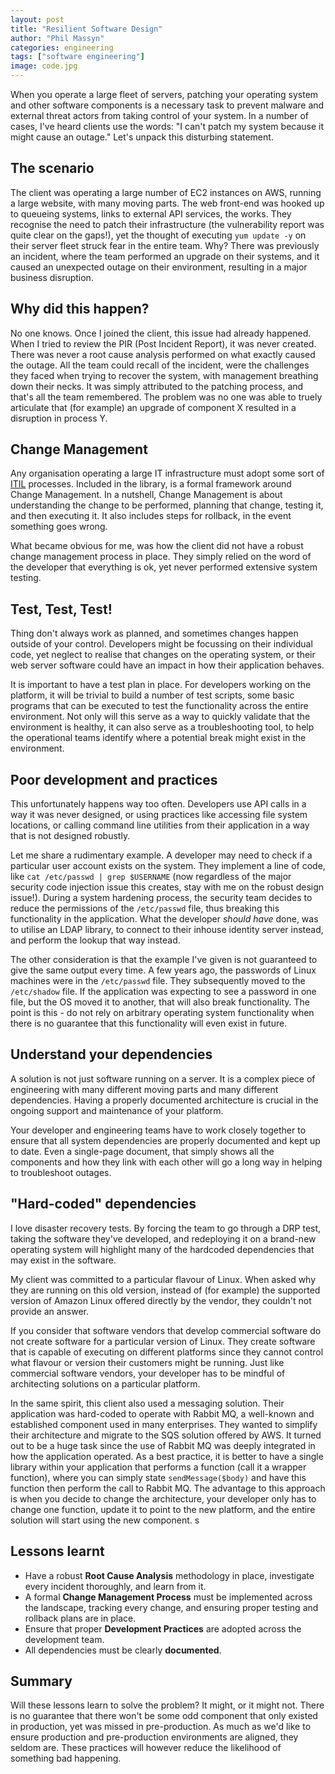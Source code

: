 ```yaml
---
layout: post
title: "Resilient Software Design"
author: "Phil Massyn"
categories: engineering
tags: ["software engineering"]
image: code.jpg
---
```


When you operate a large fleet of servers, patching your operating system and other software components is a necessary task to prevent malware and external threat actors from taking control of your system.  In a number of cases, I've heard clients use the words: "I can't patch my system because it might cause an outage."  Let's unpack this disturbing statement.

## The scenario

The client was operating a large number of EC2 instances on AWS, running a large website, with many moving parts.  The web front-end was hooked up to queueing systems, links to external API services, the works.  They recognise the need to patch their infrastructure (the vulnerability report was quite clear on the gaps!), yet the thought of executing `yum update -y` on their server fleet struck fear in the entire team.  Why?  There was previously an incident, where the team performed an upgrade on their systems, and it caused an unexpected outage on their environment, resulting in a major business disruption.

## Why did this happen?

No one knows.  Once I joined the client, this issue had already happened.  When I tried to review the PIR (Post Incident Report), it was never created. There was never a root cause analysis performed on what exactly caused the outage.  All the team could recall of the incident, were the challenges they faced when trying to recover the system, with management breathing down their necks.  It was simply attributed to the patching process, and that's all the team remembered.  The problem was no one was able to truely articulate that (for example) an upgrade of component X resulted in a disruption in process Y.

## Change Management

Any organisation operating a large IT infrastructure must adopt some sort of [ITIL](https://en.wikipedia.org/wiki/ITIL) processes.  Included in the library, is a formal framework around Change Management.  In a nutshell, Change Management is about understanding the change to be performed, planning that change, testing it, and then executing it.  It also includes steps for rollback, in the event something goes wrong.

What became obvious for me, was how the client did not have a robust change management process in place.  They simply relied on the word of the developer that everything is ok, yet never performed extensive system testing.

## Test, Test, Test!

Thing don't always work as planned, and sometimes changes happen outside of your control.  Developers might be focussing on their individual code, yet neglect to realise that changes on the operating system, or their web server software could have an impact in how their application behaves.

It is important to have a test plan in place.  For developers working on the platform, it will be trivial to build a number of test scripts, some basic programs that can be executed to test the functionality across the entire environment.  Not only will this serve as a way to quickly validate that the environment is healthy, it can also serve as a troubleshooting tool, to help the operational teams identify where a potential break might exist in the environment.

## Poor development and practices

This unfortunately happens way too often.  Developers use API calls in a way it was never designed, or using practices like accessing file system locations, or calling command line utilities from their application in a way that is not designed robustly.

Let me share a rudimentary example.  A developer may need to check if a particular user account exists on the system.  They implement a line of code, like `cat /etc/passwd | grep $USERNAME` (now regardless of the major security code injection issue this creates, stay with me on the robust design issue!).  During a system hardening process, the security team decides to reduce the permissions of the `/etc/passwd` file, thus breaking this functionality in the application.  What the developer _should have_ done, was to utilise an LDAP library, to connect to their inhouse identity server instead, and perform the lookup that way instead.

The other consideration is that the example I've given is not guaranteed to give the same output every time. A few years ago, the passwords of Linux machines were in the `/etc/passwd` file. They subsequently moved to the `/etc/shadow` file.  If the application was expecting to see a password in one file, but the OS moved it to another, that will also break functionality.  The point is this - do not rely on arbitrary operating system functionality when there is no guarantee that this functionality will even exist in future.

## Understand your dependencies

A solution is not just software running on a server.  It is a complex piece of engineering with many different moving parts and many different dependencies.  Having a properly documented architecture is crucial in the ongoing support and maintenance of your platform.

Your developer and engineering teams have to work closely together to ensure that all system dependencies are properly documented and kept up to date.  Even a single-page document, that simply shows all the components and how they link with each other will go a long way in helping to troubleshoot outages.

## "Hard-coded" dependencies

I love disaster recovery tests.  By forcing the team to go through a DRP test, taking the software they've developed, and redeploying it on a brand-new operating system will highlight many of the hardcoded dependencies that may exist in the software.

My client was committed to a particular flavour of Linux.  When asked why they are running on this old version, instead of (for example) the supported version of Amazon Linux offered directly by the vendor, they couldn't not provide an answer.

If you consider that software vendors that develop commercial software do not create software for a particular version of Linux.  They create software that is capable of executing on different platforms since they cannot control what flavour or version their customers might be running.  Just like commercial software vendors, your developer has to be mindful of architecting solutions on a particular platform.

In the same spirit, this client also used a messaging solution.  Their application was hard-coded to operate with Rabbit MQ, a well-known and established component used in many enterprises.  They wanted to simplify their architecture and migrate to the SQS solution offered by AWS.  It turned out to be a huge task since the use of Rabbit MQ was deeply integrated in how the application operated.  As a best practice, it is better to have a single library within your application that performs a function (call it a wrapper function), where you can simply state `sendMessage($body)` and have this function then perform the call to Rabbit MQ.  The advantage to this approach is when you decide to change the architecture, your developer only has to change one function, update it to point to the new platform, and the entire solution will start using the new component.  s

## Lessons learnt

* Have a robust **Root Cause Analysis** methodology in place, investigate every incident thoroughly, and learn from it.
* A formal **Change Management Process** must be implemented across the landscape, tracking every change, and ensuring proper testing and rollback plans are in place.
* Ensure that proper **Development Practices** are adopted across the development team.
* All dependencies must be clearly **documented**.

## Summary

Will these lessons learn to solve the problem?  It might, or it might not.  There is no guarantee that there won't be some odd component that only existed in production, yet was missed in pre-production.  As much as we'd like to ensure production and pre-production environments are aligned, they seldom are.  These practices will however reduce the likelihood of something bad happening.